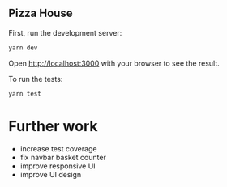 ## Pizza House

First, run the development server:

```bash
yarn dev
```

Open [http://localhost:3000](http://localhost:3000) with your browser to see the result.

To run the tests:

```bash
yarn test
```

# Further work

- increase test coverage
- fix navbar basket counter
- improve responsive UI
- improve UI design
